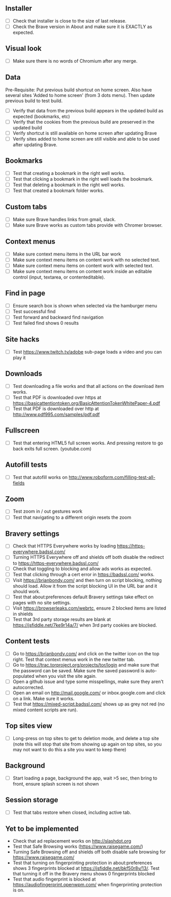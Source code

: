 
## Installer

- [ ] Check that installer is close to the size of last release.
- [ ] Check the Brave version in About and make sure it is EXACTLY as expected.

## Visual look

- [ ] Make sure there is no words of Chromium after any merge.

## Data
Pre-Requisite: Put previous build shortcut on home screen. Also have several sites 'Added to home screen' (from 3 dots menu). Then update previous build to test build.
- [ ] Verify that data from the previous build appears in the updated build as expected (bookmarks, etc)
- [ ] Verify that the cookies from the previous build are preserved in the updated build
- [ ] Verify shortcut is still available on home screen after updating Brave
- [ ] Verify sites added to home screen are still visible and able to be used after updating Brave.

## Bookmarks

- [ ] Test that creating a bookmark in the right well works.
- [ ] Test that clicking a bookmark in the right well loads the bookmark.
- [ ] Test that deleting a bookmark in the right well works.
- [ ] Test that created a bookmark folder works.

## Custom tabs

- [ ] Make sure Brave handles links from gmail, slack.
- [ ] Make sure Brave works as custom tabs provide with Chromer browser.

## Context menus

- [ ] Make sure context menu items in the URL bar work
- [ ] Make sure context menu items on content work with no selected text.
- [ ] Make sure context menu items on content work with selected text.
- [ ] Make sure context menu items on content work inside an editable control (input, textarea, or contenteditable).

## Find in page

- [ ] Ensure search box is shown when selected via the hamburger menu
- [ ] Test successful find
- [ ] Test forward and backward find navigation
- [ ] Test failed find shows 0 results

## Site hacks

- [ ] Test https://www.twitch.tv/adobe sub-page loads a video and you can play it

## Downloads

- [ ] Test downloading a file works and that all actions on the download item works.
- [ ] Test that PDF is downloaded over https at https://basicattentiontoken.org/BasicAttentionTokenWhitePaper-4.pdf
- [ ] Test that PDF is downloaded over http at http://www.pdf995.com/samples/pdf.pdf

## Fullscreen

- [ ] Test that entering HTML5 full screen works. And pressing restore to go back exits full screen. (youtube.com)

## Autofill tests

- [ ] Test that autofill works on http://www.roboform.com/filling-test-all-fields

## Zoom

- [ ] Test zoom in / out gestures work
- [ ] Test that navigating to a different origin resets the zoom

## Bravery settings

- [ ] Check that HTTPS Everywhere works by loading https://https-everywhere.badssl.com/
- [ ] Turning HTTPS Everywhere off and shields off both disable the redirect to https://https-everywhere.badssl.com/
- [ ] Check that toggling to blocking and allow ads works as expected.
- [ ] Test that clicking through a cert error in https://badssl.com/ works.
- [ ] Visit https://brianbondy.com/ and then turn on script blocking, nothing should load. Allow it from the script blocking UI in the URL bar and it should work.
- [ ] Test that about:preferences default Bravery settings take effect on pages with no site settings.
- [ ] Visit https://browserleaks.com/webrtc, ensure 2 blocked items are listed in shields
- [ ] Test that 3rd party storage results are blank at https://jsfiddle.net/7ke9r14a/7/ when 3rd party cookies are blocked.

## Content tests

- [ ] Go to https://brianbondy.com/ and click on the twitter icon on the top right. Test that context menus work in the new twitter tab.
- [ ] Go to https://trac.torproject.org/projects/tor/login and make sure that the password can be saved. Make sure the saved password is auto-populated when you visit the site again.
- [ ] Open a github issue and type some misspellings, make sure they aren't autocorrected.
- [ ] Open an email on http://mail.google.com/ or inbox.google.com and click on a link. Make sure it works.
- [ ] Test that https://mixed-script.badssl.com/ shows up as grey not red (no mixed content scripts are run).

## Top sites view

- [ ] Long-press on top sites to get to deletion mode, and delete a top site (note this will stop that site from showing up again on top sites, so you may not want to do this a site you want to keep there)

## Background

- [ ] Start loading a page, background the app, wait >5 sec, then bring to front, ensure splash screen is not shown


## Session storage

- [ ] Test that tabs restore when closed, including active tab.

## Yet to be implemented

- Check that ad replacement works on http://slashdot.org
- Test that Safe Browsing works (https://www.raisegame.com/)
- Turning Safe Browsing off and shields off both disable safe browsing for https://www.raisegame.com/
- Test that turning on fingerprinting protection in about:preferences shows 3 fingerprints blocked at https://jsfiddle.net/bkf50r8v/13/. Test that turning it off in the Bravery menu shows 0 fingerprints blocked
- Test that audio fingerprint is blocked at https://audiofingerprint.openwpm.com/ when fingerprinting protection is on.
